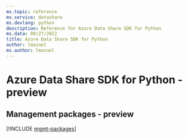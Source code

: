 ```yaml
---
ms.topic: reference
ms.service: datashare
ms.devlang: python
description: Reference for Azure Data Share SDK for Python
ms.data: 09/27/2022
title: Azure Data Share SDK for Python
author: lmazuel
ms.author: lmazuel
---
```

# Azure Data Share SDK for Python - preview

## Management packages - preview
[!INCLUDE [mgmt-packages](data-share-mgmt-index.md)]
